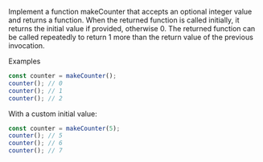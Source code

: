 Implement a function makeCounter that accepts an optional integer value and returns a function. When the returned function is called initially, it returns the initial value if provided, otherwise 0. The returned function can be called repeatedly to return 1 more than the return value of the previous invocation.

Examples

```js
const counter = makeCounter();
counter(); // 0
counter(); // 1
counter(); // 2
```

With a custom initial value:

```js
const counter = makeCounter(5);
counter(); // 5
counter(); // 6
counter(); // 7
```
